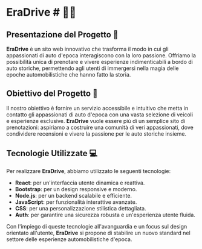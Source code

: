 # EraDrive # 🚗💨

## Presentazione del Progetto 🌟

**EraDrive** è un sito web innovativo che trasforma il modo in cui gli appassionati di auto d'epoca interagiscono con la loro passione. Offriamo la possibilità unica di prenotare e vivere esperienze indimenticabili a bordo di auto storiche, permettendo agli utenti di immergersi nella magia delle epoche automobilistiche che hanno fatto la storia.

## Obiettivo del Progetto 🎯

Il nostro obiettivo è fornire un servizio accessibile e intuitivo che metta in contatto gli appassionati di auto d'epoca con una vasta selezione di veicoli e esperienze esclusive. **EraDrive** vuole essere più di un semplice sito di prenotazioni: aspiriamo a costruire una comunità di veri appassionati, dove condividere recensioni e vivere la passione per le auto storiche insieme.

## Tecnologie Utilizzate 💻

Per realizzare **EraDrive**, abbiamo utilizzato le seguenti tecnologie:

- **React**: per un'interfaccia utente dinamica e reattiva.
- **Bootstrap**: per un design responsive e moderno.
- **Node.js**: per un backend scalabile e efficiente.
- **JavaScript**: per funzionalità interattive avanzate.
- **CSS**: per una personalizzazione stilistica dettagliata.
- **Auth**: per garantire una sicurezza robusta e un'esperienza utente fluida.

Con l'impiego di queste tecnologie all'avanguardia e un focus sul design orientato all'utente, **EraDrive** si propone di stabilire un nuovo standard nel settore delle esperienze automobilistiche d'epoca.
